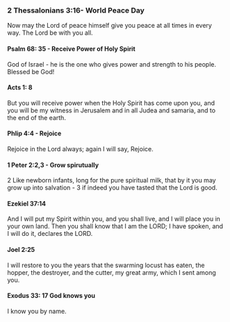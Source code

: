  ###  2 Thessalonians 3:16- World Peace Day
 
 Now may the Lord of peace himself give you peace at all times in every way. The Lord be with you all. 
 
 #### Psalm 68: 35 - Receive Power of Holy Spirit
 
 God of Israel - he is the one who gives power and strength to his people. Blessed be God!
 
 #### Acts 1: 8
 But you will receive power when the Holy Spirit has come upon you, and you will be my witness in Jerusalem and in all Judea and samaria, and to the end of the earth.
 
 #### Phlip 4:4 - Rejoice
 Rejoice in the Lord always; again I will say, Rejoice.
 
 #### 1 Peter 2:2,3 - Grow spirutually 
 
 2 Like newborn infants, long for the pure spiritual milk, that by it you may grow up into salvation - 3 if indeed you have tasted that the Lord is good.
 
 #### Ezekiel 37:14
 And I will put my Spirit within you, and you shall live, and I will place you in your own land. Then you shall know that I am the LORD; I have spoken, and I will do it, declares the LORD.
 
 #### Joel 2:25
 
 I will restore to you the years that the swarming locust has eaten, the hopper, the destroyer, and the cutter, my great army, which I sent among you.
 
 #### Exodus 33: 17 God knows you
 
 I know you by name.
 
